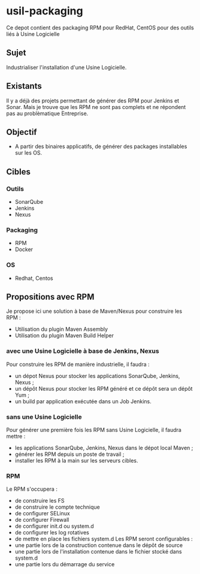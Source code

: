 # usil-packaging
Ce depot contient des packaging RPM pour RedHat, CentOS pour des outils liés à Usine Logicielle

## Sujet
Industrialiser l'installation d'une Usine Logicielle.

## Existants
Il y a déjà des projets permettant de générer des RPM pour Jenkins et Sonar.
Mais je trouve que les RPM ne sont pas complets et ne répondent pas au problèmatique Entreprise.

## Objectif
* A partir des binaires applicatifs, de générer des packages installables sur les OS.

## Cibles
### Outils
* SonarQube
* Jenkins
* Nexus

### Packaging
* RPM
* Docker

### OS
* Redhat, Centos

## Propositions avec RPM
Je propose ici une solution à base de Maven/Nexus pour construire les RPM :
* Utilisation du plugin Maven Assembly
* Utilisation du plugin Maven Build Helper

### avec une Usine Logicielle à base de Jenkins, Nexus
Pour construire les RPM de manière industrielle, il faudra :
* un dépot Nexus pour stocker les applications SonarQube, Jenkins, Nexus ;
* un dépôt Nexus pour stocker les RPM généré et ce dépôt sera un dépôt Yum ;
* un build par application exécutée dans un Job Jenkins.

### sans une Usine Logicielle
Pour générer une première fois les RPM sans Usine Logicielle, il faudra mettre :
* les applications SonarQube, Jenkins, Nexus dans le dépot local Maven ;
* générer les RPM depuis un poste de travail ;
* installer les RPM à la main sur les serveurs cibles.

### RPM
Le RPM s'occupera :
* de construire les FS
* de construire le compte technique
* de configurer SELinux
* de configurer Firewall
* de configurer init.d ou system.d
* de configurer les log rotatives
* de mettre en place les fichiers system.d
Les RPM seront configurables :
* une partie lors de la construction contenue dans le dépôt de source
* une partie lors de l'installation contenue dans le fichier stocké dans system.d
* une partie lors du démarrage du service

